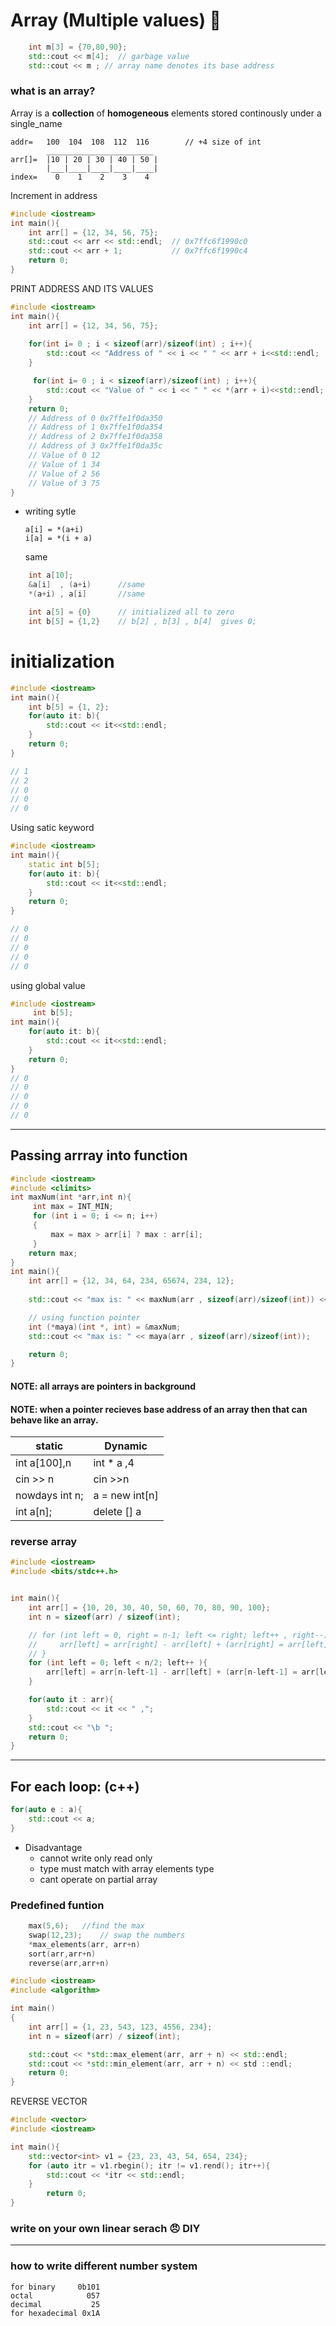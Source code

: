 # Array (Multiple values) :bear:
```cpp
    int m[3] = {70,80,90};
    std::cout << m[4];  // garbage value
    std::cout << m ; // array name denotes its base address
```
### what is an array?
Array is a **collection** of **homogeneous** elements stored continously under a single_name


```
addr=   100  104  108  112  116        // +4 size of int
        ________________________
arr[]=  |10 | 20 | 30 | 40 | 50 |
        |___|____|____|____|____|
index=    0    1    2    3    4
```

Increment in address
```cpp
#include <iostream>
int main(){
    int arr[] = {12, 34, 56, 75};
    std::cout << arr << std::endl;  // 0x7ffc6f1990c0
    std::cout << arr + 1;           // 0x7ffc6f1990c4
    return 0;       
}
```

PRINT ADDRESS AND ITS VALUES
```cpp
#include <iostream>
int main(){
    int arr[] = {12, 34, 56, 75};
    
    for(int i= 0 ; i < sizeof(arr)/sizeof(int) ; i++){
        std::cout << "Address of " << i << " " << arr + i<<std::endl;
    }

     for(int i= 0 ; i < sizeof(arr)/sizeof(int) ; i++){
        std::cout << "Value of " << i << " " << *(arr + i)<<std::endl;
    }
    return 0;
    // Address of 0 0x7ffe1f0da350
    // Address of 1 0x7ffe1f0da354
    // Address of 2 0x7ffe1f0da358
    // Address of 3 0x7ffe1f0da35c
    // Value of 0 12
    // Value of 1 34
    // Value of 2 56
    // Value of 3 75
}
```

- writing sytle 
  
  ` a[i] = *(a+i) `   
  `i[a] = *(i + a)`

  same
```cpp
    int a[10];
    &a[i]  , (a+i)      //same
    *(a+i) , a[i]       //same
```

```cpp
    int a[5] = {0}      // initialized all to zero
    int b[5] = {1,2}    // b[2] , b[3] , b[4]  gives 0;
```
# initialization
```cpp
#include <iostream>
int main(){
    int b[5] = {1, 2};
    for(auto it: b){
        std::cout << it<<std::endl;
    }
    return 0;
}

// 1
// 2
// 0
// 0
// 0
```
Using satic keyword
```cpp
#include <iostream>
int main(){
    static int b[5];
    for(auto it: b){
        std::cout << it<<std::endl;
    }
    return 0;
}

// 0
// 0
// 0
// 0
// 0
```

using global value
```cpp
#include <iostream>
     int b[5];
int main(){
    for(auto it: b){
        std::cout << it<<std::endl;
    }
    return 0;
}
// 0
// 0
// 0
// 0
// 0
```
---

## Passing arrray into function

```cpp
#include <iostream>
#include <climits>
int maxNum(int *arr,int n){
     int max = INT_MIN;
     for (int i = 0; i <= n; i++)
     {
         max = max > arr[i] ? max : arr[i];
     }
    return max;
}
int main(){
    int arr[] = {12, 34, 64, 234, 65674, 234, 12};
    
    std::cout << "max is: " << maxNum(arr , sizeof(arr)/sizeof(int)) << std::endl;

    // using function pointer
    int (*maya)(int *, int) = &maxNum;
    std::cout << "max is: " << maya(arr , sizeof(arr)/sizeof(int));

    return 0;
}
```

#### NOTE: all arrays are pointers in background


#### NOTE: when a pointer recieves base address of an array then that can behave like an array.



| static | Dynamic |
|--------|---------|
|int a[100],n | int * a ,4 |
|cin >> n     | cin >>n    |
|nowdays int n;|  a = new int[n]|
|int a[n];     | delete [] a |


### reverse array
```cpp
#include <iostream>
#include <bits/stdc++.h>


int main(){
    int arr[] = {10, 20, 30, 40, 50, 60, 70, 80, 90, 100};
    int n = sizeof(arr) / sizeof(int);

    // for (int left = 0, right = n-1; left <= right; left++ , right--){
    //     arr[left] = arr[right] - arr[left] + (arr[right] = arr[left]);
    // }
    for (int left = 0; left < n/2; left++ ){
        arr[left] = arr[n-left-1] - arr[left] + (arr[n-left-1] = arr[left]);
    }

    for(auto it : arr){
        std::cout << it << " ,"; 
    }
    std::cout << "\b ";
    return 0;
}
```

----
## For each loop: (c++)
```cpp
for(auto e : a){
    std::cout << a;
}
```

- Disadvantage
  - cannot write only read only
  - type must match with array elements type 
  - cant operate on partial array

### Predefined funtion
```cpp
    max(5,6);   //find the max 
    swap(12,23);    // swap the numbers
    *max_elements(arr, arr+n)
    sort(arr,arr+n)
    reverse(arr,arr+n)
```

```cpp
#include <iostream>
#include <algorithm>

int main()
{
    int arr[] = {1, 23, 543, 123, 4556, 234};
    int n = sizeof(arr) / sizeof(int);

    std::cout << *std::max_element(arr, arr + n) << std::endl;
    std::cout << *std::min_element(arr, arr + n) << std ::endl;
    return 0;
}
```

REVERSE VECTOR 
```cpp
#include <vector>
#include <iostream>

int main(){
    std::vector<int> v1 = {23, 23, 43, 54, 654, 234};
    for (auto itr = v1.rbegin(); itr != v1.rend(); itr++){
        std::cout << *itr << std::endl;
    }
        return 0;
}
```

### write on your own linear serach :angry: DIY


----

### how to write different number system
```
for binary     0b101
octal            057
decimal           25
for hexadecimal 0x1A
```